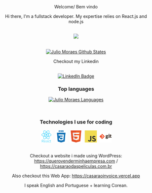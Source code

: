 <div align="center">
  Welcome/ Bem vindo
  
<br>
  
Hi there, I'm a fullstack developer. My expertise relies on React.js and node.js

<br>

<div id="header" align="center">
  <img src="https://media.giphy.com/media/M9gbBd9nbDrOTu1Mqx/giphy.gif" width="100"/>
</div>

<br>

[![Julio Moraes Github States](https://github-readme-stats.vercel.app/api?username=ThiagoMarvinSoares&show_icons=true&theme=dracula)](https://github.com/ThiagoMarvinSoares/github-readme-stats)

<div align="center">
  <p>
    Checkout my Linkedin
  </p>
</div>

<br>

<div id="badges" align="center">
  <a href="https://www.linkedin.com/in/thiago-marvin-069186187/">
    <img src="https://img.shields.io/badge/LinkedIn-blue?style=for-the-badge&logo=linkedin&logoColor=white" alt="LinkedIn Badge"/>
  </a>
</div>

<h3>Top languages</h3>

[![Julio Moraes Languages](https://github-readme-stats.vercel.app/api/top-langs/?username=ThiagoMarvinSoares&layout=compact)](https://github.com/ThiagoMarvinSoares/github-readme-stats)


<br>

<div>
  <h3>Technologies I use for coding</h3>
  <img src="https://github.com/devicons/devicon/blob/master/icons/react/react-original-wordmark.svg" title="React" alt="React" width="40" height="40"/>&nbsp;
  <img src="https://github.com/devicons/devicon/blob/master/icons/css3/css3-plain-wordmark.svg"  title="CSS3" alt="CSS" width="40" height="40"/>&nbsp;
  <img src="https://github.com/devicons/devicon/blob/master/icons/html5/html5-original.svg" title="HTML5" alt="HTML" width="40" height="40"/>&nbsp;
  <img src="https://github.com/devicons/devicon/blob/master/icons/javascript/javascript-original.svg" title="JavaScript" alt="JavaScript" width="40" height="40"/>&nbsp;
  <img src="https://github.com/devicons/devicon/blob/master/icons/git/git-original-wordmark.svg" title="Git" **alt="Git" width="40" height="40"/>
</div>
<br>

  Checkout a website i made using WordPress: https://querovenderminhaempresa.com / https://casaraodaspeliculas.com.br
  
  Also checkout this Web App: https://casaraoinvoice.vercel.app

I speak English and Portuguese + learning Corean.



</div>
